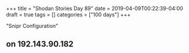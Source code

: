 +++
title = "Shodan Stories Day 89"
date = 2019-04-09T00:22:39-04:00
draft = true
tags = []
categories = ["100 days"]
+++

"Snipr Configuration"

## on 192.143.90.182
